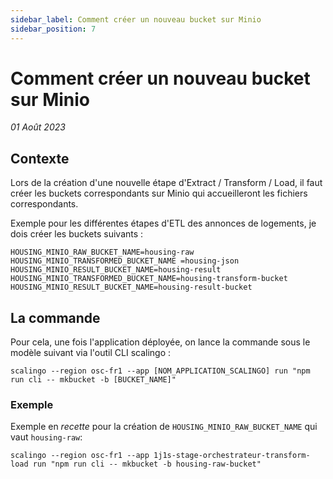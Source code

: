 ```yaml
---
sidebar_label: Comment créer un nouveau bucket sur Minio
sidebar_position: 7
---
```


# Comment créer un nouveau bucket sur Minio

_01 Août 2023_


## Contexte
Lors de la création d'une nouvelle étape d'Extract / Transform / Load, il faut créer les buckets correspondants sur Minio qui accueilleront les fichiers correspondants.

Exemple pour les différentes étapes d'ETL des annonces de logements, je dois créer les buckets suivants : 
```
HOUSING_MINIO_RAW_BUCKET_NAME=housing-raw
HOUSING_MINIO_TRANSFORMED_BUCKET_NAME =housing-json
HOUSING_MINIO_RESULT_BUCKET_NAME=housing-result
HOUSING_MINIO_TRANSFORMED_BUCKET_NAME=housing-transform-bucket
HOUSING_MINIO_RESULT_BUCKET_NAME=housing-result-bucket
```

## La commande
Pour cela, une fois l'application déployée, on lance la commande sous le modèle suivant via l'outil CLI scalingo : 

```shell
scalingo --region osc-fr1 --app [NOM_APPLICATION_SCALINGO] run "npm run cli -- mkbucket -b [BUCKET_NAME]"
```

### Exemple
Exemple en _recette_ pour la création de `HOUSING_MINIO_RAW_BUCKET_NAME` qui vaut `housing-raw`:
```shell
scalingo --region osc-fr1 --app 1j1s-stage-orchestrateur-transform-load run "npm run cli -- mkbucket -b housing-raw-bucket"
```


